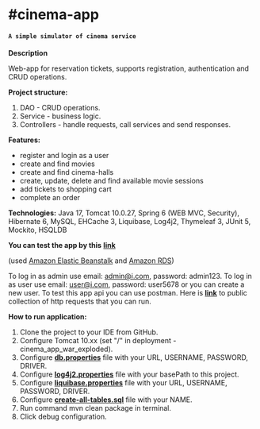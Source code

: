﻿# #cinema-app
#### `A simple simulator of cinema service`

**Description**

Web-app for reservation tickets, supports registration, authentication and CRUD operations.

**Project structure:**
1. DAO - CRUD operations.
2. Service - business logic.
3. Controllers - handle requests, call services and send responses.

**Features:**
- register and login as a user
- create and find movies
- create and find cinema-halls
- create, update, delete and find available movie sessions
- add tickets to shopping cart
- complete an order

**Technologies:**
Java 17, Tomcat 10.0.27, Spring 6 (WEB MVC, Security), Hibernate 6, MySQL, EHCache 3, Liquibase, Log4j2, Thymeleaf 3, JUnit 5, Mockito, HSQLDB

**You can test the app by this** 
**[link](http://cinema-env.eba-cpqze2bi.eu-west-3.elasticbeanstalk.com)**

(used [Amazon Elastic Beanstalk](https://aws.amazon.com/elasticbeanstalk/?nc1=h_ls) and [Amazon RDS](https://aws.amazon.com/rds/?p=ft&c=db&z=3))

To log in as admin use email: admin@i.com, password: admin123. To log in as user use email: user@i.com, password: user5678 or you can create a new user.
To test this app api you can use postman. Here is **[link](https://www.postman.com/roman8729/workspace/cinema-app/collection/25812862-e7ee070f-125a-4413-85f8-90777ef3cc90?ctx=documentation)**
to public collection of http requests that you can run.

**How to run application:**
1. Clone the project to your IDE from GitHub.
2. Configure Tomcat 10.хх (set "/" in deployment - cinema_app_war_exploded).
3. Configure **[db.properties](https://github.com/romanovosad87/cinema-app/blob/main/src/main/resources/db.properties)** file with your URL, USERNAME, PASSWORD, DRIVER.
4. Configure **[log4j2.properties](https://github.com/romanovosad87/cinema-app/blob/main/src/main/resources/log4j2.properties)** file with your basePath to this project.
5. Configure **[liquibase.properties](https://github.com/romanovosad87/cinema-app/blob/main/src/main/resources/liquibase.properties)** file with your URL, USERNAME, PASSWORD, DRIVER.
6. Configure **[create-all-tables.sql](https://github.com/romanovosad87/cinema-app/blob/main/src/main/resources/db.changelog/changes/create-all-tables.sql)** file with your NAME.
7. Run command mvn clean package in terminal.
8. Click debug configuration.
